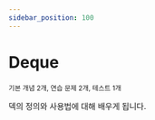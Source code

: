 ```yaml
---
sidebar_position: 100
---
```


# Deque

<sup>기본 개념 2개, 연습 문제 2개, 테스트 1개</sup>

덱의 정의와 사용법에 대해 배우게 됩니다.